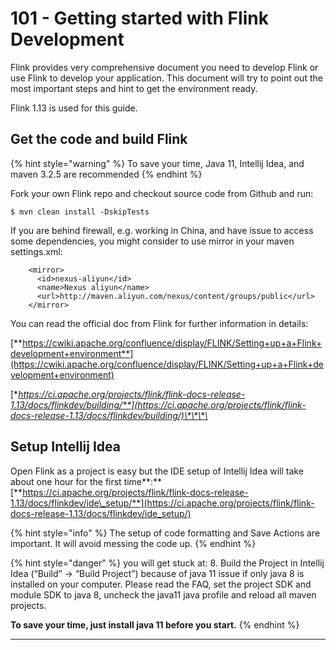 # 101 - Getting started with Flink Development

Flink provides very comprehensive document you need to develop Flink or use Flink to develop your application. This document will try to point out the most important steps and hint to get the environment ready.

Flink 1.13 is used for this guide. 

## Get the code and build Flink

{% hint style="warning" %}
To save your time, Java 11, Intellij Idea, and maven 3.2.5 are recommended
{% endhint %}

Fork your own Flink repo and checkout source code from Github and run:

```
$ mvn clean install -DskipTests
```

If you are behind firewall, e.g. working in China, and have issue to access some dependencies, you might consider to use mirror in your maven settings.xml:

```markup
    <mirror>
      <id>nexus-aliyun</id>
      <name>Nexus aliyun</name>
      <url>http://maven.aliyun.com/nexus/content/groups/public</url>
    </mirror>
```

You can read the official doc from Flink for further information in details:

[**https://cwiki.apache.org/confluence/display/FLINK/Setting+up+a+Flink+development+environment**](https://cwiki.apache.org/confluence/display/FLINK/Setting+up+a+Flink+development+environment)

[**https://ci.apache.org/projects/flink/flink-docs-release-1.13/docs/flinkdev/building/**](https://ci.apache.org/projects/flink/flink-docs-release-1.13/docs/flinkdev/building/)\*\*\*\*

## Setup Intellij Idea

Open Flink as a project is easy but the IDE setup of Intellij Idea will take about one hour for the first time**:** [**https://ci.apache.org/projects/flink/flink-docs-release-1.13/docs/flinkdev/ide\_setup/**](https://ci.apache.org/projects/flink/flink-docs-release-1.13/docs/flinkdev/ide_setup/)

{% hint style="info" %}
The setup of code formatting and Save Actions are important. It will avoid messing the code up. 
{% endhint %}

{% hint style="danger" %}
you will get stuck at: 8. Build the Project in Intellij Idea \(“Build” → “Build Project”\) because of java 11 issue if only java 8 is installed on your computer. Please read the FAQ, set the project SDK and module SDK to java 8, uncheck the java11 java profile and reload all maven projects.

**To save your time, just install java 11 before you start.**
{% endhint %}

  
****

